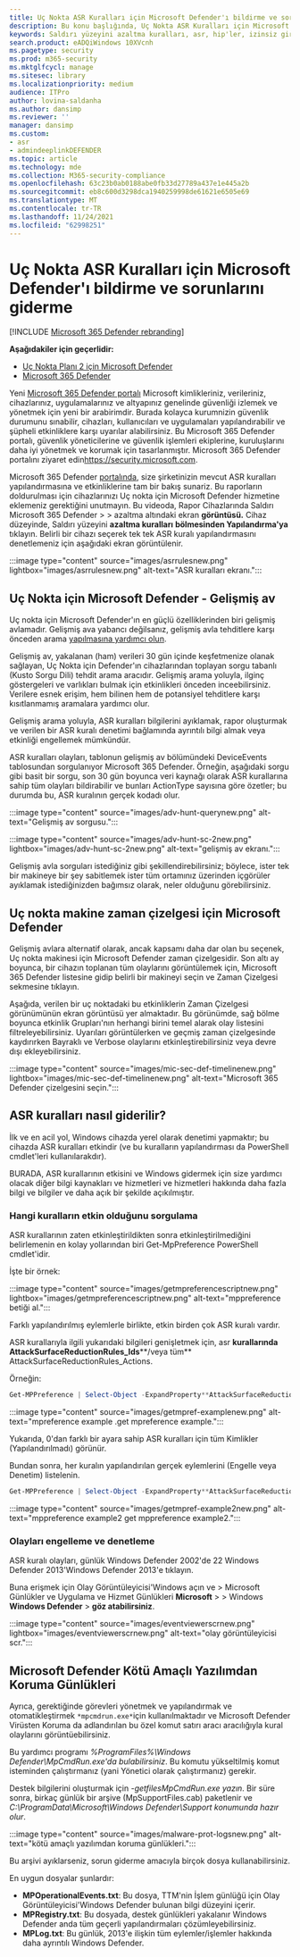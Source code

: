 ```yaml
---
title: Uç Nokta ASR Kuralları için Microsoft Defender'ı bildirme ve sorunlarını giderme
description: Bu konu başlığında, Uç Nokta ASR Kuralları için Microsoft Defender'ı bildirme ve sorunlarını giderme açıklanmıştır.
keywords: Saldırı yüzeyini azaltma kuralları, asr, hip'ler, izinsiz giriş önleme sistemi, koruma kuralları, exploit önleme, izinsiz giriş önleme, exploit, bulaşma önleme, uç nokta için Microsoft Defender
search.product: eADQiWindows 10XVcnh
ms.pagetype: security
ms.prod: m365-security
ms.mktglfcycl: manage
ms.sitesec: library
ms.localizationpriority: medium
audience: ITPro
author: lovina-saldanha
ms.author: dansimp
ms.reviewer: ''
manager: dansimp
ms.custom:
- asr
- admindeeplinkDEFENDER
ms.topic: article
ms.technology: mde
ms.collection: M365-security-compliance
ms.openlocfilehash: 63c23b0ab0188abe0fb33d27789a437e1e445a2b
ms.sourcegitcommit: eb8c600d3298dca1940259998de61621e6505e69
ms.translationtype: MT
ms.contentlocale: tr-TR
ms.lasthandoff: 11/24/2021
ms.locfileid: "62998251"
---
```

# <a name="report-and-troubleshoot-microsoft-defender-for-endpoint-asr-rules"></a>Uç Nokta ASR Kuralları için Microsoft Defender'ı bildirme ve sorunlarını giderme

[!INCLUDE [Microsoft 365 Defender rebranding](../../includes/microsoft-defender.md)]

**Aşağıdakiler için geçerlidir:**

- [Uç Nokta Planı 2 için Microsoft Defender](https://go.microsoft.com/fwlink/?linkid=2154037)
- [Microsoft 365 Defender](https://go.microsoft.com/fwlink/?linkid=2118804)

Yeni <a href="https://go.microsoft.com/fwlink/p/?linkid=2077139" target="_blank">Microsoft 365 Defender portalı</a> Microsoft kimlikleriniz, verileriniz, cihazlarınız, uygulamalarınız ve altyapınız genelinde güvenliği izlemek ve yönetmek için yeni bir arabirimdir. Burada kolayca kurumnizin güvenlik durumunu sınabilir, cihazları, kullanıcıları ve uygulamaları yapılandırabilir ve şüpheli etkinliklere karşı uyarılar alabilirsiniz. Bu Microsoft 365 Defender portalı, güvenlik yöneticilerine ve güvenlik işlemleri ekiplerine, kuruluşlarını daha iyi yönetmek ve korumak için tasarlanmıştır. Microsoft 365 Defender portalını ziyaret edin<a href="https://go.microsoft.com/fwlink/p/?linkid=2077139" target="_blank"><https://security.microsoft.com></a>.

Microsoft 365 Defender <a href="https://go.microsoft.com/fwlink/p/?linkid=2077139" target="_blank">portalında</a>, size şirketinizin mevcut ASR kuralları yapılandırmasına ve etkinliklerine tam bir bakış sunariz. Bu raporların doldurulması için cihazlarınızı Uç nokta için Microsoft Defender hizmetine eklemeniz gerektiğini unutmayın.
Bu videoda, Rapor Cihazlarında Saldırı Microsoft 365 Defender  \>  \> azaltma altındaki ekran **görüntüsü.** Cihaz düzeyinde, Saldırı yüzeyini **azaltma kuralları** **bölmesinden Yapılandırma'ya** tıklayın. Belirli bir cihazı seçerek tek tek ASR kuralı yapılandırmasını denetlemeniz için aşağıdaki ekran görüntülenir.

:::image type="content" source="images/asrrulesnew.png" lightbox="images/asrrulesnew.png" alt-text="ASR kuralları ekranı.":::

## <a name="microsoft-defender-for-endpoint---advanced-hunting"></a>Uç Nokta için Microsoft Defender - Gelişmiş av

Uç nokta için Microsoft Defender'ın en güçlü özelliklerinden biri gelişmiş avlamadır. Gelişmiş ava yabancı değilsanız, gelişmiş avla tehditlere karşı önceden arama [yapılmasına yardımcı olun](advanced-hunting-overview.md).

Gelişmiş av, yakalanan (ham) verileri 30 gün içinde keşfetmenize olanak sağlayan, Uç Nokta için Defender'ın cihazlarından toplayan sorgu tabanlı (Kusto Sorgu Dili) tehdit arama aracıdır. Gelişmiş arama yoluyla, ilginç göstergeleri ve varlıkları bulmak için etkinlikleri önceden inceebilirsiniz. Verilere esnek erişim, hem bilinen hem de potansiyel tehditlere karşı kısıtlanmamış aramalara yardımcı olur.

Gelişmiş arama yoluyla, ASR kuralları bilgilerini ayıklamak, rapor oluşturmak ve verilen bir ASR kuralı denetimi bağlamında ayrıntılı bilgi almak veya etkinliği engellemek mümkündür.

ASR kuralları olayları, tablonun gelişmiş av bölümündeki DeviceEvents tablosundan sorgulanıyor Microsoft 365 Defender. Örneğin, aşağıdaki sorgu gibi basit bir sorgu, son 30 gün boyunca veri kaynağı olarak ASR kurallarına sahip tüm olayları bildirabilir ve bunları ActionType sayısına göre özetler; bu durumda bu, ASR kuralının gerçek kodadı olur.

:::image type="content" source="images/adv-hunt-querynew.png" alt-text="Gelişmiş av sorgusu.":::

:::image type="content" source="images/adv-hunt-sc-2new.png" lightbox="images/adv-hunt-sc-2new.png" alt-text="gelişmiş av ekranı.":::

Gelişmiş avla sorguları istediğiniz gibi şekillendirebilirsiniz; böylece, ister tek bir makineye bir şey sabitlemek ister tüm ortamınız üzerinden içgörüler ayıklamak istediğinizden bağımsız olarak, neler olduğunu görebilirsiniz.

## <a name="microsoft-defender-for-endpoint-machine-timeline"></a>Uç nokta makine zaman çizelgesi için Microsoft Defender

Gelişmiş avlara alternatif olarak, ancak kapsamı daha dar olan bu seçenek, Uç nokta makinesi için Microsoft Defender zaman çizelgesidir. Son altı ay boyunca, bir cihazın toplanan tüm olaylarını görüntülemek için, Microsoft 365 Defender listesine gidip belirli bir makineyi seçin ve Zaman Çizelgesi sekmesine tıklayın.

Aşağıda, verilen bir uç noktadaki bu etkinliklerin Zaman Çizelgesi görünümünün ekran görüntüsü yer almaktadır. Bu görünümde, sağ bölme boyunca etkinlik Grupları'nın herhangi birini temel alarak olay listesini filtreleyebilirsiniz. Uyarıları görüntülerken ve geçmiş zaman çizelgesinde kaydırırken Bayraklı ve Verbose olaylarını etkinleştirebilirsiniz veya devre dışı ekleyebilirsiniz.

:::image type="content" source="images/mic-sec-def-timelinenew.png" lightbox="images/mic-sec-def-timelinenew.png" alt-text="Microsoft 365 Defender çizelgesini seçin.":::

## <a name="how-to-troubleshoot-asr-rules"></a>ASR kuralları nasıl giderilir?

İlk ve en acil yol, Windows cihazda yerel olarak denetimi yapmaktır; bu cihazda ASR kuralları etkindir (ve bu kuralların yapılandırması da PowerShell cmdlet'leri kullanılarakdır).

BURADA, ASR kurallarının etkisini ve Windows gidermek için size yardımcı olacak diğer bilgi kaynakları ve hizmetleri ve hizmetleri hakkında daha fazla bilgi ve bilgiler ve daha açık bir şekilde açıkılmıştır.

### <a name="querying-which-rules-are-active"></a>Hangi kuralların etkin olduğunu sorgulama

ASR kurallarının zaten etkinleştirildikten sonra etkinleştirilmediğini belirlemenin en kolay yollarından biri Get-MpPreference PowerShell cmdlet'idir.

İşte bir örnek:

:::image type="content" source="images/getmpreferencescriptnew.png" lightbox="images/getmpreferencescriptnew.png" alt-text="mppreference betiği al.":::

Farklı yapılandırılmış eylemlerle birlikte, etkin birden çok ASR kuralı vardır.

ASR kurallarıyla ilgili yukarıdaki bilgileri genişletmek için, asr **kurallarında AttackSurfaceReductionRules_Ids****/veya tüm** AttackSurfaceReductionRules_Actions.

Örneğin:

```powershell
Get-MPPreference | Select-Object -ExpandProperty**AttackSurfaceReductionRules_Ids
```

:::image type="content" source="images/getmpref-examplenew.png" alt-text="mpreference example .get mpreference example.":::

Yukarıda, 0'dan farklı bir ayara sahip ASR kuralları için tüm Kimlikler (Yapılandırılmadı) görünür.

Bundan sonra, her kuralın yapılandırılan gerçek eylemlerini (Engelle veya Denetim) listelenin.

```powershell
Get-MPPreference | Select-Object -ExpandProperty**AttackSurfaceReductionRules_Actions
```

:::image type="content" source="images/getmpref-example2new.png" alt-text="mppreference example2 get mppreference example2.":::

### <a name="querying-blocking-and-auditing-events"></a>Olayları engelleme ve denetleme

ASR kuralı olayları, günlük Windows Defender 2002'de 22 Windows Defender 2013'Windows Defender 2013'e tıklayın.

Buna erişmek için Olay Görüntüleyicisi'Windows açın ve  \> Microsoft Günlükler ve Uygulama ve Hizmet Günlükleri **Microsoft** \>  \> Windows **Windows Defender** \> **göz atabilirsiniz**.

:::image type="content" source="images/eventviewerscrnew.png" lightbox="images/eventviewerscrnew.png" alt-text="olay görüntüleyicisi scr.":::

## <a name="microsoft-defender-antimalware-protection-logs"></a>Microsoft Defender Kötü Amaçlı Yazılımdan Koruma Günlükleri

Ayrıca, gerektiğinde görevleri yönetmek ve yapılandırmak ve otomatikleştirmek `*mpcmdrun.exe*`için kullanılmaktadır ve Microsoft Defender Virüsten Koruma da adlandırılan bu özel komut satırı aracı aracılığıyla kural olaylarını görüntüebilirsiniz.

Bu yardımcı programı *%ProgramFiles%\Windows Defender\MpCmdRun.exe'da bulabilirsiniz*. Bu komutu yükseltilmiş komut isteminden çalıştırmanız (yani Yönetici olarak çalıştırmanız) gerekir.

Destek bilgilerini oluşturmak için *-getfilesMpCmdRun.exe yazın*. Bir süre sonra, birkaç günlük bir arşive (MpSupportFiles.cab) paketlenir ve *C:\ProgramData\Microsoft\Windows Defender\Support konumunda hazır olur*.

:::image type="content" source="images/malware-prot-logsnew.png" alt-text="kötü amaçlı yazılımdan koruma günlükleri.":::

Bu arşivi ayıklarseniz, sorun giderme amacıyla birçok dosya kullanabilirsiniz.

En uygun dosyalar şunlardır:

- **MPOperationalEvents.txt**: Bu dosya, TTM'nin İşlem günlüğü için Olay Görüntüleyicisi'Windows Defender bulunan bilgi düzeyini içerir.
- **MPRegistry.txt**: Bu dosyada, destek günlükleri yakalanır Windows Defender anda tüm geçerli yapılandırmaları çözümleyebilirsiniz.
- **MPLog.txt**: Bu günlük, 2013'e ilişkin tüm eylemler/işlemler hakkında daha ayrıntılı Windows Defender.
